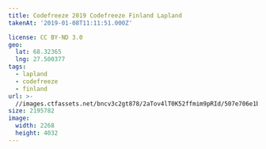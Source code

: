 ```yaml
---
title: Codefreeze 2019 Codefreeze Finland Lapland
takenAt: '2019-01-08T11:11:51.000Z'

license: CC BY-ND 3.0
geo:
  lat: 68.32365
  lng: 27.500377
tags:
  - lapland
  - codefreeze
  - finland
url: >-
  //images.ctfassets.net/bncv3c2gt878/2aTov4lT0K52ffmim9pRId/507e706e1b785964225d15829068df85/codefreeze-2019-codefreeze-finland-lapland_31796860097_o
size: 2195782
image:
  width: 2268
  height: 4032
---
```

